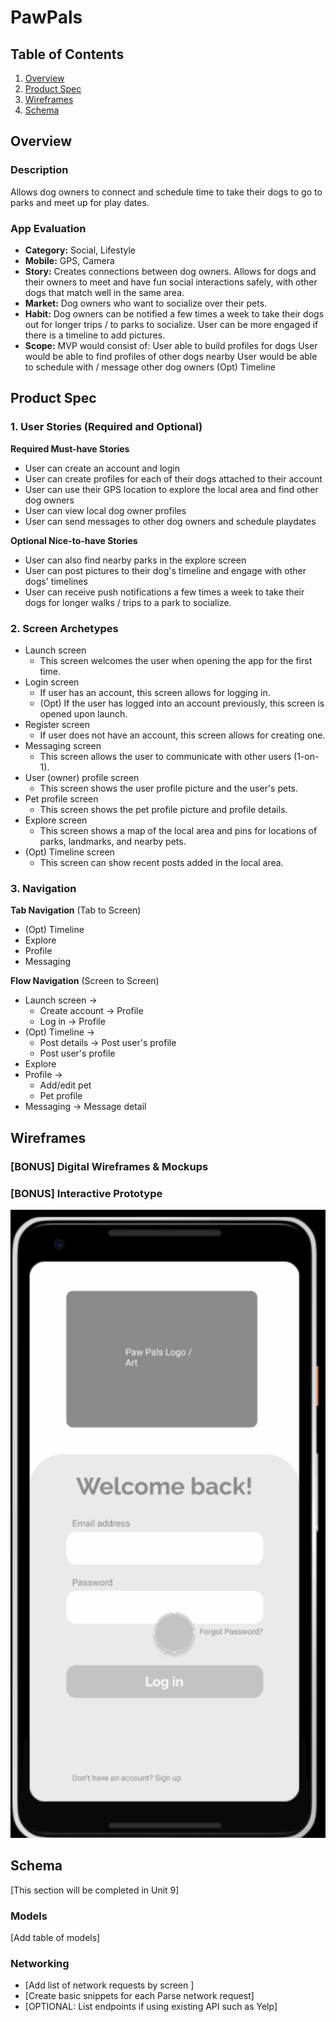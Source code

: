 # PawPals

## Table of Contents
1. [Overview](#Overview)
1. [Product Spec](#Product-Spec)
1. [Wireframes](#Wireframes)
2. [Schema](#Schema)

## Overview
### Description
Allows dog owners to connect and schedule time to take their dogs to go to parks and meet up for play dates.

### App Evaluation
- **Category:** Social, Lifestyle
- **Mobile:** GPS, Camera
- **Story:** Creates connections between dog owners. Allows for dogs and their owners to meet and have fun social interactions safely, with other dogs that match well in the same area.
- **Market:** Dog owners who want to socialize over their pets.
- **Habit:** Dog owners can be notified a few times a week to take their dogs out for longer trips / to parks to socialize. User can be more engaged if there is a timeline to add pictures.
- **Scope:** MVP would consist of:
    User able to build profiles for dogs
    User would be able to find profiles of other dogs nearby
    User would be able to schedule with / message other dog owners
    (Opt) Timeline

## Product Spec

### 1. User Stories (Required and Optional)

**Required Must-have Stories**

* User can create an account and login
* User can create profiles for each of their dogs attached to their account
* User can use their GPS location to explore the local area and find other dog owners
* User can view local dog owner profiles
* User can send messages to other dog owners and schedule playdates

**Optional Nice-to-have Stories**

* User can also find nearby parks in the explore screen
* User can post pictures to their dog's timeline and engage with other dogs' timelines
* User can receive push notifications a few times a week to take their dogs for longer walks / trips to a park to socialize.

### 2. Screen Archetypes

* Launch screen
   * This screen welcomes the user when opening the app for the first time.
* Login screen
   * If user has an account, this screen allows for logging in. 
   * (Opt) If the user has logged into an account previously, this screen is opened upon launch.
* Register screen
   * If user does not have an account, this screen allows for creating one.
* Messaging screen
   * This screen allows the user to communicate with other users (1-on-1).
* User (owner) profile screen
   * This screen shows the user profile picture and the user's pets.
* Pet profile screen
   * This screen shows the pet profile picture and profile details.
* Explore screen
   * This screen shows a map of the local area and pins for locations of parks, landmarks, and nearby pets.
* (Opt) Timeline screen
   * This screen can show recent posts added in the local area.

### 3. Navigation

**Tab Navigation** (Tab to Screen)

* (Opt) Timeline
* Explore
* Profile
* Messaging

**Flow Navigation** (Screen to Screen)

* Launch screen -> 
   * Create account -> Profile
   * Log in -> Profile
* (Opt) Timeline ->
   * Post details -> Post user's profile
   * Post user's profile
* Explore
* Profile ->
   * Add/edit pet
   * Pet profile
* Messaging -> Message detail

## Wireframes

### [BONUS] Digital Wireframes & Mockups



### [BONUS] Interactive Prototype
<img src="prototype.gif" width=600>

## Schema 
[This section will be completed in Unit 9]
### Models
[Add table of models]
### Networking
- [Add list of network requests by screen ]
- [Create basic snippets for each Parse network request]
- [OPTIONAL: List endpoints if using existing API such as Yelp]
